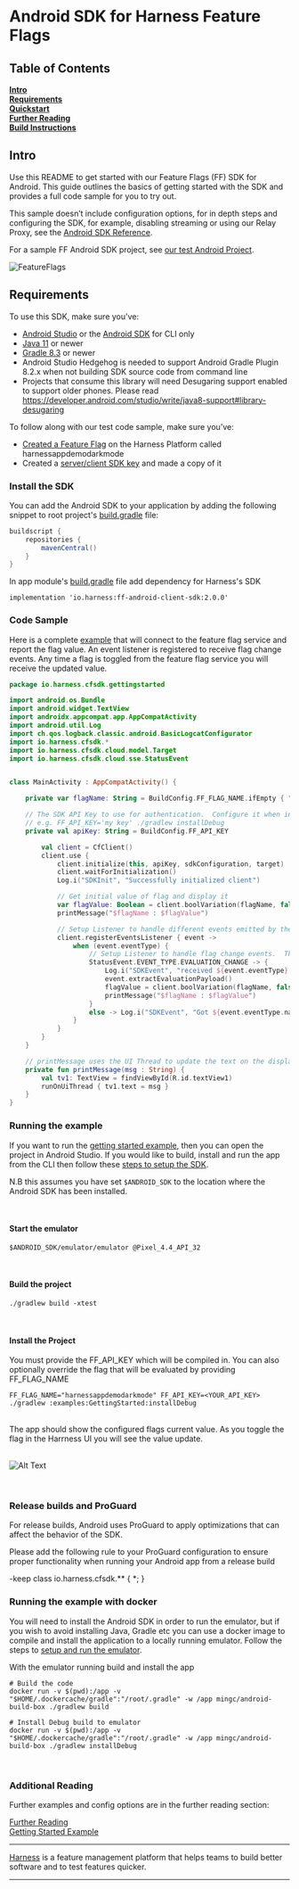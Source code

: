 Android SDK for Harness Feature Flags
========================

## Table of Contents
**[Intro](#Intro)**<br>
**[Requirements](#Requirements)**<br>
**[Quickstart](#Quickstart)**<br>
**[Further Reading](docs/further_reading.md)**<br>
**[Build Instructions](docs/build.md)**<br>

## Intro

Use this README to get started with our Feature Flags (FF) SDK for Android. This guide outlines the basics of getting started with the SDK and provides a full code sample for you to try out.

This sample doesn’t include configuration options, for in depth steps and configuring the SDK, for example, disabling streaming or using our Relay Proxy, see the [Android SDK Reference](https://ngdocs.harness.io/article/74t18egxbi-android-sdk-reference).

For a sample FF Android SDK project, see [our test Android Project](https://github.com/harness/ff-android-client-sdk/tree/main/examples/GettingStarted).


![FeatureFlags](docs/images/ff-gui.png)

## Requirements

To use this SDK, make sure you've:

- [Android Studio](https://developer.android.com/studio?gclid=CjwKCAjwp7eUBhBeEiwAZbHwkRqdhQkk6wroJeWGu0uGWjW9Ue3hFXc4SuB6lwYU4LOZiZ-MQ4p57BoCvF0QAvD_BwE&gclsrc=aw.ds) or the [Android SDK](docs/dev_environment.md) for CLI only<br>
- [Java 11](https://www.oracle.com/java/technologies/downloads/#java11) or newer <br>
- [Gradle 8.3](https://gradle.org/releases/) or newer <br>
- Android Studio Hedgehog is needed to support Android Gradle Plugin 8.2.x when not building SDK source code from command line
- Projects that consume this library will need Desugaring support enabled to support older phones. Please read https://developer.android.com/studio/write/java8-support#library-desugaring

To follow along with our test code sample, make sure you’ve:
- [Created a Feature Flag](https://ngdocs.harness.io/article/1j7pdkqh7j-create-a-feature-flag) on the Harness Platform called harnessappdemodarkmode
- Created a [server/client SDK key](https://ngdocs.harness.io/article/1j7pdkqh7j-create-a-feature-flag#step_3_create_an_sdk_key) and made a copy of it

### Install the SDK
You can add the Android SDK to your application by adding the following snippet to root project's [build.gradle](https://github.com/harness/ff-android-client-sdk/blob/main/examples/GettingStarted/build.gradle#L2) file:
```gradle
buildscript {
    repositories {
        mavenCentral()
    }
}
```

In app module's [build.gradle](https://github.com/harness/ff-android-client-sdk/blob/main/examples/GettingStarted/app/build.gradle#L41) file add dependency for Harness's SDK

`implementation 'io.harness:ff-android-client-sdk:2.0.0'`


### Code Sample
Here is a complete [example](https://github.com/harness/ff-android-client-sdk/blob/main/examples/GettingStarted/app/src/main/java/io/harness/cfsdk/gettingstarted/MainActivity.kt) that will connect to the feature flag service and report the flag value.  An event listener is registered
to receive flag change events.
Any time a flag is toggled from the feature flag service you will receive the updated value.

```Kotlin
package io.harness.cfsdk.gettingstarted

import android.os.Bundle
import android.widget.TextView
import androidx.appcompat.app.AppCompatActivity
import android.util.Log
import ch.qos.logback.classic.android.BasicLogcatConfigurator
import io.harness.cfsdk.*
import io.harness.cfsdk.cloud.model.Target
import io.harness.cfsdk.cloud.sse.StatusEvent


class MainActivity : AppCompatActivity() {

    private var flagName: String = BuildConfig.FF_FLAG_NAME.ifEmpty { "harnessappdemodarkmode" }

    // The SDK API Key to use for authentication.  Configure it when installing the app by setting FF_API_KEY
    // e.g. FF_API_KEY='my key' ./gradlew installDebug
    private val apiKey: String = BuildConfig.FF_API_KEY

        val client = CfClient()
        client.use {
            client.initialize(this, apiKey, sdkConfiguration, target)
            client.waitForInitialization()
            Log.i("SDKInit", "Successfully initialized client")

            // Get initial value of flag and display it
            var flagValue: Boolean = client.boolVariation(flagName, false)
            printMessage("$flagName : $flagValue")

            // Setup Listener to handle different events emitted by the SDK
            client.registerEventsListener { event ->
                when (event.eventType) {
                    // Setup Listener to handle flag change events.  This fires when a flag is modified.
                    StatusEvent.EVENT_TYPE.EVALUATION_CHANGE -> {
                        Log.i("SDKEvent", "received ${event.eventType} event for flag")
                        event.extractEvaluationPayload()
                        flagValue = client.boolVariation(flagName, false)
                        printMessage("$flagName : $flagValue")
                    }
                    else -> Log.i("SDKEvent", "Got ${event.eventType.name}")
                }
            }
        }
    }

    // printMessage uses the UI Thread to update the text on the display
    private fun printMessage(msg : String) {
        val tv1: TextView = findViewById(R.id.textView1)
        runOnUiThread { tv1.text = msg }
    }
}
```

### Running the example
If you want to run the [getting started example](examples/GettingStarted), then you can open the project in Android Studio.
If you would like to build, install and run the app from the CLI then follow these [steps to setup the SDK](docs/dev_environment.md).

N.B this assumes you have set `$ANDROID_SDK` to the location where the Android SDK has been installed.

<br>

#### Start the emulator
```
$ANDROID_SDK/emulator/emulator @Pixel_4.4_API_32
```
<br>

#### Build the project
```shell
./gradlew build -xtest
```
<br>

#### Install the Project
You must provide the FF_API_KEY which will be compiled in.
You can also optionally override the flag that will be evaluated
by providing FF_FLAG_NAME
```shell
FF_FLAG_NAME="harnessappdemodarkmode" FF_API_KEY=<YOUR_API_KEY> ./gradlew :examples:GettingStarted:installDebug
```
<br>
The app should show the configured flags current value.  As you toggle the flag in the Harrness UI you will see the
value update.
<br><br>

![Alt Text](docs/images/android_sdk.gif)

<br>

### Release builds and ProGuard
For release builds, Android uses ProGuard to apply optimizations that can affect the behavior of the SDK.

Please add the following rule to your ProGuard configuration to ensure proper functionality when running your Android app from a release build

-keep class io.harness.cfsdk.** { *; }

### Running the example with docker
You will need to install the Android SDK in order to run the emulator, but if you wish to avoid installing Java, Gradle etc
you can use a docker image to compile and install the application to a locally running emulator.
Follow the steps to [setup and run the emulator](docs/dev_environment.md).

With the emulator running build and install the app
```shell
# Build the code
docker run -v $(pwd):/app -v "$HOME/.dockercache/gradle":"/root/.gradle" -w /app mingc/android-build-box ./gradlew build

# Install Debug build to emulator
docker run -v $(pwd):/app -v "$HOME/.dockercache/gradle":"/root/.gradle" -w /app mingc/android-build-box ./gradlew installDebug
```
<br>

### Additional Reading

Further examples and config options are in the further reading section:

[Further Reading](docs/further_reading.md)<br>
[Getting Started Example](examples/GettingStarted)<br>


-------------------------
[Harness](https://www.harness.io/) is a feature management platform that helps teams to build better software and to
test features quicker.

-------------------------










